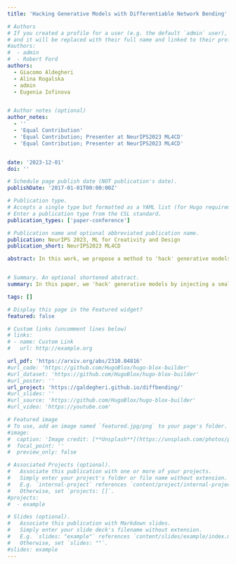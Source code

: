 ```yaml
---
title: 'Hacking Generative Models with Differentiable Network Bending'

# Authors
# If you created a profile for a user (e.g. the default `admin` user), write the username (folder name) here
# and it will be replaced with their full name and linked to their profile.
#authors:
#  - admin
#  - Robert Ford
authors:
  - Giacomo Aldegheri 
  - Alina Rogalska 
  - admin 
  - Eugenia Iofinova


# Author notes (optional)
author_notes:
  - ''
  - 'Equal Contribution'
  - 'Equal Contribution; Presenter at NeurIPS2023 ML4CD'
  - 'Equal Contribution; Presenter at NeurIPS2023 ML4CD'


date: '2023-12-01'
doi: ''

# Schedule page publish date (NOT publication's date).
publishDate: '2017-01-01T00:00:00Z'

# Publication type.
# Accepts a single type but formatted as a YAML list (for Hugo requirements).
# Enter a publication type from the CSL standard.
publication_types: ['paper-conference']

# Publication name and optional abbreviated publication name.
publication: NeurIPS 2023, ML for Creativity and Design
publication_short: NeurIPS2023 ML4CD

abstract: In this work, we propose a method to 'hack' generative models, pushing their outputs away from the original training distribution towards a new objective. We inject a small-scale trainable module between the intermediate layers of the model and train it for a low number of iterations, keeping the rest of the network frozen. The resulting output images display an uncanny quality, given by the tension between the original and new objectives that can be exploited for artistic purposes. 


# Summary. An optional shortened abstract.
summary: In this paper, we 'hack' generative models by injecting a small-scale trainable module between the intermediate layers of the model. This approach pushes their outputs away from the original training distribution towards a new objective. 

tags: []

# Display this page in the Featured widget?
featured: false

# Custom links (uncomment lines below)
# links:
# - name: Custom Link
#   url: http://example.org

url_pdf: 'https://arxiv.org/abs/2310.04816'
#url_code: 'https://github.com/HugoBlox/hugo-blox-builder'
#url_dataset: 'https://github.com/HugoBlox/hugo-blox-builder'
#url_poster: ''
url_project: 'https://galdegheri.github.io/diffbending/'
#url_slides: ''
#url_source: 'https://github.com/HugoBlox/hugo-blox-builder'
#url_video: 'https://youtube.com'

# Featured image
# To use, add an image named `featured.jpg/png` to your page's folder.
#image:
#  caption: 'Image credit: [**Unsplash**](https://unsplash.com/photos/pLCdAaMFLTE)'
#  focal_point: ''
#  preview_only: false

# Associated Projects (optional).
#   Associate this publication with one or more of your projects.
#   Simply enter your project's folder or file name without extension.
#   E.g. `internal-project` references `content/project/internal-project/index.md`.
#   Otherwise, set `projects: []`.
#projects:
#  - example

# Slides (optional).
#   Associate this publication with Markdown slides.
#   Simply enter your slide deck's filename without extension.
#   E.g. `slides: "example"` references `content/slides/example/index.md`.
#   Otherwise, set `slides: ""`.
#slides: example
---
```





